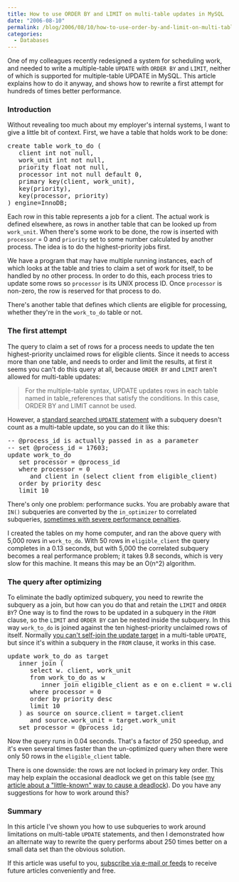 ```yaml
---
title: How to use ORDER BY and LIMIT on multi-table updates in MySQL
date: "2006-08-10"
permalink: /blog/2006/08/10/how-to-use-order-by-and-limit-on-multi-table-updates-in-mysql/
categories:
  - Databases
---
```

One of my colleagues recently redesigned a system for scheduling work, and needed to write a multiple-table `UPDATE` with `ORDER BY` and `LIMIT`, neither of which is supported for multiple-table UPDATE in MySQL. This article explains how to do it anyway, and shows how to rewrite a first attempt for hundreds of times better performance.

### Introduction

Without revealing too much about my employer's internal systems, I want to give a little bit of context. First, we have a table that holds work to be done:

<pre>create table work_to_do (
   client int not null,
   work_unit int not null,
   priority float not null,
   processor int not null default 0,
   primary key(client, work_unit),
   key(priority),
   key(processor, priority)
) engine=InnoDB;</pre>

Each row in this table represents a job for a client. The actual work is defined elsewhere, as rows in another table that can be looked up from `work_unit`. When there's some work to be done, the row is inserted with `processor` = 0 and `priority` set to some number calculated by another process. The idea is to do the highest-priority jobs first.

We have a program that may have multiple running instances, each of which looks at the table and tries to claim a set of work for itself, to be handled by no other process. In order to do this, each process tries to update some rows so `processor` is its UNIX process ID. Once `processor` is non-zero, the row is reserved for that process to do.

There's another table that defines which clients are eligible for processing, whether they're in the `work_to_do` table or not.

### The first attempt

The query to claim a set of rows for a process needs to update the ten highest-priority unclaimed rows for eligible clients. Since it needs to access more than one table, and needs to order and limit the results, at first it seems you can't do this query at all, because `ORDER BY` and `LIMIT` aren't allowed for multi-table updates:

<blockquote cite="http://dev.mysql.com/doc/refman/5.0/en/update.html">
  <p>
    For the multiple-table syntax, UPDATE updates rows in each table named in table_references that satisfy the conditions. In this case, ORDER BY and LIMIT cannot be used.
  </p>
</blockquote>

However, a [standard searched `UPDATE` statement][1] with a subquery doesn't count as a multi-table update, so you can do it like this:

<pre>-- @process_id is actually passed in as a parameter
-- set @process_id = 17603;
update work_to_do
   set processor = @process_id
   where processor = 0
      and client in (select client from eligible_client)
   order by priority desc
   limit 10</pre>

There's only one problem: performance sucks. You are probably aware that `IN()` subqueries are converted by the `in_optimizer` to correlated subqueries, [sometimes with severe performance penalties][2].

I created the tables on my home computer, and ran the above query with 5,000 rows in `work_to_do`. With 50 rows in `eligible_client` the query completes in a 0.13 seconds, but with 5,000 the correlated subquery becomes a real performance problem; it takes 9.8 seconds, which is very slow for this machine. It means this may be an O(n^2) algorithm.

### The query after optimizing

To eliminate the badly optimized subquery, you need to rewrite the subquery as a join, but how can you do that and retain the `LIMIT` and `ORDER BY`? One way is to find the rows to be updated in a subquery in the `FROM` clause, so the `LIMIT` and `ORDER BY` can be nested inside the subquery. In this way `work_to_do` is joined against the ten highest-priority unclaimed rows of itself. Normally [you can't self-join the update target][3] in a multi-table `UPDATE`, but since it's within a subquery in the `FROM` clause, it works in this case. 
<pre>update work_to_do as target
   inner join (
      select w. client, work_unit
      from work_to_do as w
         inner join eligible_client as e on e.client = w.client
      where processor = 0
      order by priority desc
      limit 10
   ) as source on source.client = target.client
      and source.work_unit = target.work_unit
   set processor = @process_id;</pre>

Now the query runs in 0.04 seconds. That's a factor of 250 speedup, and it's even several times faster than the un-optimized query when there were only 50 rows in the `eligible_client` table.

There is one downside: the rows are not locked in primary key order. This may help explain the occasional deadlock we get on this table (see [my article about a "little-known" way to cause a deadlock][4]). Do you have any suggestions for how to work around this?

### Summary

In this article I've shown you how to use subqueries to work around limitations on multi-table `UPDATE` statements, and then I demonstrated how an alternate way to rewrite the query performs about 250 times better on a small data set than the obvious solution.

If this article was useful to you, [subscribe via e-mail or feeds][5] to receive future articles conveniently and free.

 [1]: /blog/2006/03/11/many-to-one-problems-in-sql/
 [2]: /blog/2006/04/30/how-to-optimize-subqueries-and-joins-in-mysql/
 [3]: /blog/2006/06/23/how-to-select-from-an-update-target-in-mysql/
 [4]: /blog/2006/08/03/a-little-known-way-to-cause-a-database-deadlock/
 [5]: /blog/subscribe/

